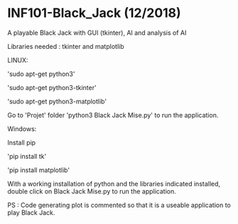 # INF101-Black_Jack (12/2018)
A playable Black Jack with GUI (tkinter), AI and analysis of AI

Libraries needed : tkinter and matplotlib

LINUX:

'sudo apt-get python3'

'sudo apt-get python3-tkinter'

'sudo apt-get python3-matplotlib'

Go to 'Projet' folder
'python3 Black Jack Mise.py' to run the application.

Windows:

Install pip

'pip install tk'

'pip install matplotlib'

With a working installation of python and the libraries indicated installed, double click on Black Jack Mise.py to run the application.

PS : Code generating plot is commented so that it is a useable application to play Black Jack.
